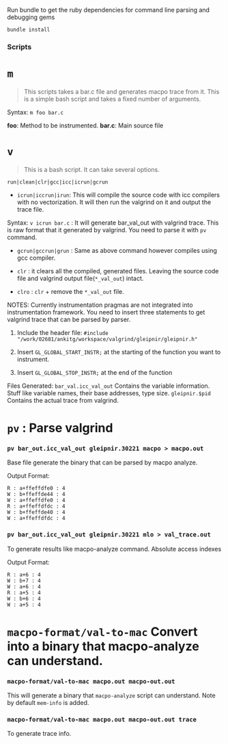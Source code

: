 
Run bundle to get the ruby dependencies for command line parsing and debugging gems

```
bundle install
```

### Scripts

# `m`

> This scripts takes a bar.c file and generates macpo trace from it. This is a simple bash script and takes a fixed number of arguments.

Syntax: `m foo bar.c`

**foo**: Method to be instrumented.
**bar.c**: Main source file


# `v`

> This is a bash script. It can take several options.

`run|clean|clr|gcc|icc|icrun|gcrun`

* `icrun|iccrun|irun`: This will compile the source code with icc compilers with no vectorization. It will then run the valgrind on it and output the trace file.

Syntax: `v icrun bar.c` : It will generate bar_val_out with valgrind trace. This is raw format that it generated by valgrind. You need to parse it with `pv` command.

* `gcrun|gccrun|grun` : Same as above command however compiles using gcc compiler.

* `clr` : it clears all the compiled, generated files. Leaving the source code file and valgrind output file(`*_val_out`) intact.

* `clro` : `clr` + remove the `*_val_out` file.

NOTES: Currently instrumentation pragmas are not integrated into instrumentation framework. You need to insert three statements to get valgrind trace that can be parsed by parser.

1. Include the header file: `#include "/work/02681/ankitg/workspace/valgrind/gleipnir/gleipnir.h"`

2. Insert `GL_GLOBAL_START_INSTR;` at the starting of the function you want to instrument.

3. Insert `GL_GLOBAL_STOP_INSTR;` at the end of the function

Files Generated:
`bar_val.icc_val_out` Contains the variable information. Stuff like variable names, their base addresses, type size.
`gleipnir.$pid` Contains the actual trace from valgrind.

# `pv` : Parse valgrind

### `pv bar_out.icc_val_out gleipnir.30221 macpo > macpo.out`
Base file generate the binary that can be parsed by macpo analyze.

Output Format:
```
R : a+ffeffdfe0 : 4
W : b+ffeffde44 : 4
W : a+ffeffdfe0 : 4
R : a+ffeffdfdc : 4
W : b+ffeffde40 : 4
W : a+ffeffdfdc : 4
```


### `pv bar_out.icc_val_out gleipnir.30221 mlo > val_trace.out`
To generate results like macpo-analyze command. Absolute access indexes

Output Format:
```
R : a+6 : 4
W : b+7 : 4
W : a+6 : 4
R : a+5 : 4
W : b+6 : 4
W : a+5 : 4
```

# `macpo-format/val-to-mac` Convert into a binary that macpo-analyze can understand.

### `macpo-format/val-to-mac macpo.out macpo-out.out` 
This will generate a binary that `macpo-analyze` script can understand. Note by default `mem-info` is added.


### `macpo-format/val-to-mac macpo.out macpo-out.out trace`
To generate trace info.



